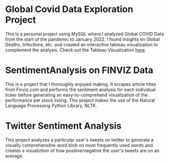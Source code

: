 # Global Covid Data Exploration Project
This is a personal project using MySQL where I analyzed Global COVID Data from the start of the pandemic to January 2022. 
I found insights on Global Deaths, Infections, etc. and created an interactive tableau visualization to complement the analysis.
Check out the Tableau Visualization [here](https://public.tableau.com/app/profile/krishna.tej.bhat7962/viz/GlobalCOVID-19DataAsofJanuary2022/Dashboard1)


# SentimentAnalysis on FINVIZ Data
This is a project that I thoroughly enjoyed making. It scrapes article titles from Finviz.com and performs the sentiment analysis for each individual ticker before generating an easy-to-comprehend visualization of the performance per stock listing. This project makes the use of the Natural Language Processing Python Library, NLTK. 

# Twitter Sentiment Analysis
This project analyzes a particular user's tweets on twitter to generate a visually comprehensible word blob on most frequently used words and creates a visualiztion of how positive/negative the user's tweets are on an average.
